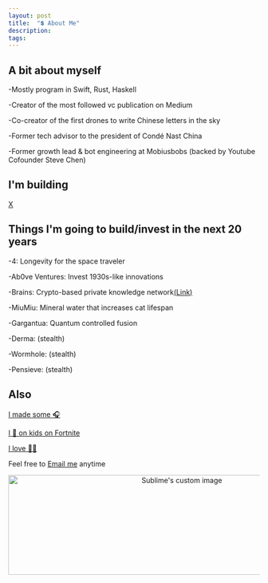 ```yaml
---
layout: post
title:  "💲 About Me"
description: 
tags: 
---
```


## A bit about myself

-Mostly program in Swift, Rust, Haskell

-Creator of the most followed vc publication on Medium

-Co-creator of the first drones to write Chinese letters in the sky

-Former tech advisor to the president of Condé Nast China

-Former growth lead & bot engineering at Mobiusbobs (backed by Youtube Cofounder Steve Chen)


## I'm building

[X](https://www.producthunt.com/upcoming/xos)


## Things I'm going to build/invest in the next 20 years

-4: Longevity for the space traveler

-Ab0ve Ventures: Invest 1930s-like innovations

-Brains: Crypto-based private knowledge network[(Link)](http://www.ab0ve.co/2040/12/03/knowledge-base.html)

-MiuMiu: Mineral water that increases cat lifespan

-Gargantua: Quantum controlled fusion

-Derma: (stealth)

-Wormhole: (stealth)

-Pensieve: (stealth)



## Also

[I made some 🎧](https://soundcloud.com/archilab)

[I 💩 on kids on Fortnite](https://www.instagram.com/gho00sts/)

[I love 🏄🏼](https://vsco.co/allenleein/gallery)

Feel free to [Email me](mailto:allenleein@gmail.com) anytime

<p align="center">
  <img width="680" height="200" src="https://i.imgur.com/ZPW6LCD.png" alt="Sublime's custom image"/>
</p>





